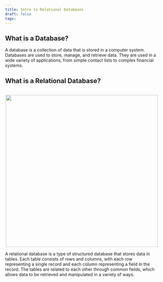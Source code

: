 ```yaml
---
title: Intro to Relational Databases
draft: false
tags:
---
```

## What is a Database?

A database is a collection of data that is stored in a computer system. Databases are used to store, manage, and retrieve data. They are used in a wide variety of applications, from simple contact lists to complex financial systems.
## What is a Relational Database?

<div style="text-align: center;">
    <img src="https://miro.medium.com/v2/resize:fit:1400/format:webp/1*eXno6tiZAezIwp-rSNekZQ.png" style="width: 500px;"/>
</div>

A relational database is a type of structured database that stores data in tables. Each table consists of rows and columns, with each row representing a single record and each column representing a field in the record. The tables are related to each other through common fields, which allows data to be retrieved and manipulated in a variety of ways.